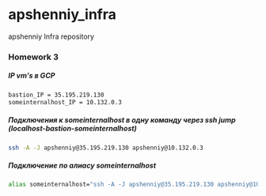 # apshenniy_infra
apshenniy Infra repository

### Homework 3
##### IP vm's в GCP
```sh
bastion_IP = 35.195.219.130
someinternalhost_IP = 10.132.0.3
```
##### Подключения к someinternalhost в одну команду через ssh jump (localhost-bastion-someinternalhost)
```sh
ssh -A -J apshenniy@35.195.219.130 apshenniy@10.132.0.3
```
##### Подключение по алиасу someinternalhost
```sh
alias someinternalhost="ssh -A -J apshenniy@35.195.219.130 apshenniy@10.132.0.3"
```
